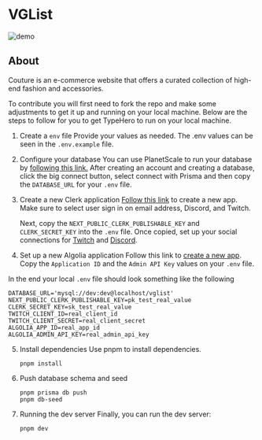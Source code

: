 # VGList

![demo](https://media.discordapp.net/attachments/1106206570091663410/1163612175890395246/demo-2.png?ex=65403549&is=652dc049&hm=d914d2fcfc73bae1dd7cbc8c137189a318f3a738b8c80581df9bb830bebfffa0&=&width=954&height=537)

## About

Couture is an e-commerce website that offers a curated collection of high-end fashion and accessories.

To contribute you will first need to fork the repo and make some adjustments to get it up and running on your local machine. Below are the steps to follow for you to get TypeHero to run on your local machine.

1. Create a `env` file
   Provide your values as needed. The .env values can be seen in the `.env.example` file.

2. Configure your database
   You can use PlanetScale to run your database by [following this link.](https://planetscale.com/docs/tutorials/planetscale-quick-start-guide) After creating an account and creating a database, click the big connect button, select connect with Prisma and then copy the `DATABASE_URL` for your `.env` file.

3. Create a new Clerk application
   [Follow this link](https://clerk.com/docs/quickstarts/setup-clerk) to create a new app. Make sure to select user sign in on email address, Discord, and Twitch.

   Next, copy the `NEXT_PUBLIC_CLERK_PUBLISHABLE_KEY` and `CLERK_SECRET_KEY` into the `.env` file. Once copied, set up your social connections for [Twitch](https://clerk.com/docs/authentication/social-connections/twitch) and [Discord](https://clerk.com/docs/authentication/social-connections/discord).

4. Set up a new Algolia application
   Follow this link to [create a new app](https://dashboard.algolia.com/users/sign_in). Copy the `Application ID` and the `Admin API Key` values on your `.env` file.

In the end your local `.env` file should look something like the following

```
DATABASE_URL='mysql://dev:dev@localhost/vglist'
NEXT_PUBLIC_CLERK_PUBLISHABLE_KEY=pk_test_real_value
CLERK_SECRET_KEY=sk_test_real_value
TWITCH_CLIENT_ID=real_client_id
TWITCH_CLIENT_SECRET=real_client_secret
ALGOLIA_APP_ID=real_app_id
ALGOLIA_ADMIN_API_KEY=real_admin_api_key
```

5. Install dependencies
   Use pnpm to install dependencies.

   ```
   pnpm install
   ```

6. Push database schema and seed

   ```
   pnpm prisma db push
   pnpm db-seed
   ```

7. Running the dev server
   Finally, you can run the dev server:

   ```
   pnpm dev
   ```
